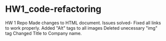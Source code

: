 # HW1_code-refactoring
HW 1 Repo
Made changes to HTML document. 
Issues solved- Fixed all links to work properly.
Added "Alt" tags to all images
Deleted unecessary "img" tag 
Changed Title to Company name.
